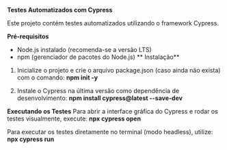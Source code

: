 **Testes Automatizados com Cypress**

Este projeto contém testes automatizados utilizando o framework Cypress.

**Pré-requisitos**
- Node.js instalado (recomenda-se a versão LTS)
- npm (gerenciador de pacotes do Node.js)
**
Instalação**
1. Inicialize o projeto e crie o arquivo package.json (caso ainda não exista) com o comando:
**npm init -y**

2. Instale o Cypress na última versão como dependência de desenvolvimento:
**npm install cypress@latest --save-dev**

**Executando os Testes**
Para abrir a interface gráfica do Cypress e rodar os testes visualmente, execute:
**npx cypress open**

Para executar os testes diretamente no terminal (modo headless), utilize:
**npx cypress run**
